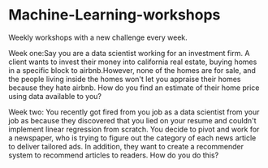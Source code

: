# Machine-Learning-workshops
Weekly workshops with a new challenge every week. 

Week one:Say you are a data scientist working for an investment firm. A client wants to invest their money into california real estate, buying homes in a specific block to airbnb.However, none of the homes are for sale, and the people living inside the homes won't let you appraise their homes because they hate airbnb. How do you find an estimate of their home price using data available to you?

Week two: You recently got fired from you job as a data scientist from your job as because they discovered that you lied on your resume and couldn't implement linear regression from scratch. You decide to pivot and work for a newspaper, who is trying to figure out the category of each news article to deliver tailored ads. In addition, they want to create a recommender system to recommend articles to readers. How do you do this?
